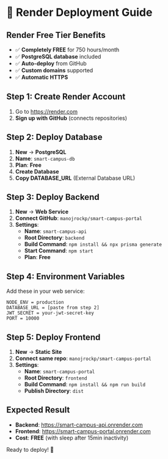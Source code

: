 # 🎨 Render Deployment Guide

## Render Free Tier Benefits
- ✅ **Completely FREE** for 750 hours/month
- ✅ **PostgreSQL database** included
- ✅ **Auto-deploy** from GitHub
- ✅ **Custom domains** supported
- ✅ **Automatic HTTPS**

## Step 1: Create Render Account
1. Go to https://render.com
2. **Sign up with GitHub** (connects repositories)

## Step 2: Deploy Database
1. **New** → **PostgreSQL**
2. **Name**: `smart-campus-db`
3. **Plan**: **Free**
4. **Create Database**
5. **Copy DATABASE_URL** (External Database URL)

## Step 3: Deploy Backend
1. **New** → **Web Service**
2. **Connect GitHub**: `manojrockp/smart-campus-portal`
3. **Settings**:
   - **Name**: `smart-campus-api`
   - **Root Directory**: `backend`
   - **Build Command**: `npm install && npx prisma generate`
   - **Start Command**: `npm start`
   - **Plan**: **Free**

## Step 4: Environment Variables
Add these in your web service:
```
NODE_ENV = production
DATABASE_URL = [paste from step 2]
JWT_SECRET = your-jwt-secret-key
PORT = 10000
```

## Step 5: Deploy Frontend
1. **New** → **Static Site**
2. **Connect same repo**: `manojrockp/smart-campus-portal`
3. **Settings**:
   - **Name**: `smart-campus-portal`
   - **Root Directory**: `frontend`
   - **Build Command**: `npm install && npm run build`
   - **Publish Directory**: `dist`

## Expected Result
- **Backend**: https://smart-campus-api.onrender.com
- **Frontend**: https://smart-campus-portal.onrender.com
- **Cost**: **FREE** (with sleep after 15min inactivity)

Ready to deploy! 🚀